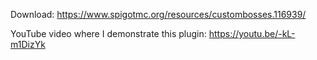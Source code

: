 Download: https://www.spigotmc.org/resources/custombosses.116939/

YouTube video where I demonstrate this plugin: https://youtu.be/-kL-m1DizYk
